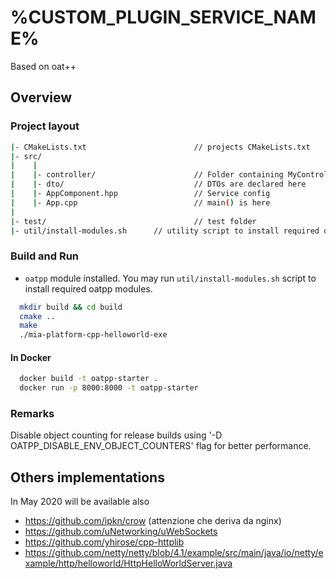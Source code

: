 # %CUSTOM_PLUGIN_SERVICE_NAME%

Based on oat++

## Overview

### Project layout

```bash
|- CMakeLists.txt                        // projects CMakeLists.txt
|- src/
|    |
|    |- controller/                      // Folder containing MyController where all endpoints are declared
|    |- dto/                             // DTOs are declared here
|    |- AppComponent.hpp                 // Service config
|    |- App.cpp                          // main() is here
|
|- test/                                 // test folder
|- util/install-modules.sh      // utility script to install required oatpp-modules.  
```

### Build and Run

- `oatpp` module installed. You may run `util/install-modules.sh`
script to install required oatpp modules.

```bash
  mkdir build && cd build
  cmake ..
  make
  ./mia-platform-cpp-helloworld-exe  

```

#### In Docker

```bash
  docker build -t oatpp-starter .
  docker run -p 8000:8000 -t oatpp-starter
```

### Remarks

 Disable object counting for release builds using '-D OATPP_DISABLE_ENV_OBJECT_COUNTERS' flag for better performance.

## Others implementations

In May 2020 will be available also 

- https://github.com/ipkn/crow (attenzione che deriva da nginx)
- https://github.com/uNetworking/uWebSockets
- https://github.com/yhirose/cpp-httplib
- https://github.com/netty/netty/blob/4.1/example/src/main/java/io/netty/example/http/helloworld/HttpHelloWorldServer.java
